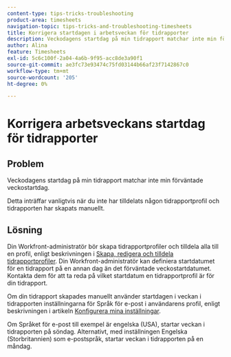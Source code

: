```yaml
---
content-type: tips-tricks-troubleshooting
product-area: timesheets
navigation-topic: tips-tricks-and-troubleshooting-timesheets
title: Korrigera startdagen i arbetsveckan för tidrapporter
description: Veckodagens startdag på min tidrapport matchar inte min förväntade veckostartdag.
author: Alina
feature: Timesheets
exl-id: 5c6c100f-2a04-4a6b-9f95-acc8de3a90f1
source-git-commit: ae3fc73e93474c75fd03144b66af23f7142867c0
workflow-type: tm+mt
source-wordcount: '205'
ht-degree: 0%

---
```


# Korrigera arbetsveckans startdag för tidrapporter

<!--Audited: 5/2025-->

## Problem

Veckodagens startdag på min tidrapport matchar inte min förväntade veckostartdag.

Detta inträffar vanligtvis när du inte har tilldelats någon tidrapportprofil och tidrapporten har skapats manuellt.


## Lösning

Din Workfront-administratör bör skapa tidrapportprofiler och tilldela alla till en profil, enligt beskrivningen i [Skapa, redigera och tilldela tidrapportprofiler](/help/quicksilver/timesheets/create-and-manage-timesheets/create-timesheet-profiles.md). Din Workfront-administratör kan definiera startdatumet för en tidrapport på en annan dag än det förväntade veckostartdatumet. Kontakta dem för att ta reda på vilket startdatum en tidrapportprofil är för din tidrapport.

Om din tidrapport skapades manuellt använder startdagen i veckan i tidrapporten inställningarna för Språk för e-post i användarens profil, enligt beskrivningen i artikeln [Konfigurera mina inställningar](/help/quicksilver/workfront-basics/manage-your-account-and-profile/configuring-your-user-profile/configure-my-settings.md).

Om Språket för e-post till exempel är engelska (USA), startar veckan i tidrapporten på söndag. Alternativt, med inställningen Engelska (Storbritannien) som e-postspråk, startar veckan i tidrapporten på en måndag.


<!--This is the old content for this article but I found this was not working this way at all, so I changed it to what it is today: 

## Problem

The start day of the week on my timesheet does not match the start day of the week that is configured on my timesheet profile (as described in [Create, edit, and assign timesheet profiles](../../timesheets/create-and-manage-timesheets/create-timesheet-profiles.md).).

## Solution

The start day of the week of a timesheet in Adobe Workfront uses the language and locale settings in your browser to determine the day of the week. Because of this, you need to update the language and locale settings for your browser. 

For example, with the browser language set to English and the locale set to United States, the week starts on Sunday. Alternatively, the browser language set to English and the locale set to United Kingdom, the start day is Monday.

This setting also affects the start day of the week in the pop-up calendars across the system.

The locale change does not affect the start day of the week on the Resource Grid (or resource grid view). The week always starts on Sunday.

Following are the directions for changing language and locale settings for various browsers that are supported with Workfront.

* **Chrome:** Copy and paste the following link into your Chrome browser: `chrome://settings/languages` then go to Languages.
* **Firefox:**Copy and paste the following link into your Firefox browser: `about:preferences#content` then go to Languages.
* **IE 11:** Tools -> Internet Options -> General -> Languages
* **Safari:** Unfortunately, Safari does not allow changing web browsing languages without also changing your entire operating system language. It is probably easier to simply install another browser like Chrome or Firefox.

-->


